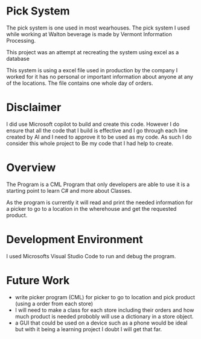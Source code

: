 # Pick System
The pick system is one used in most wearhouses. The pick system I used while working at Walton beverage is made by Vermont Information Processing.

This project was an attempt at recreating the system using excel as a database 

This system is using a excel file used in production by the company I worked for it has no personal or important information about anyone at any of the locations. The file contains one whole day of orders.

# Disclaimer
I did use Microsoft copilot to build and create this code. However I do ensure that all the code that I build is effective and I go through each line created by AI and I need to approve it to be used as my code. As such I do consider this whole project to Be my code that I had help to create. 

# Overview

The Program is a CML Program that only developers are able to use it is a starting point to learn C# and more about Classes.

As the program is currently it will read and print the needed information for a picker to go to a location in the wherehouse and get the requested product.

# Development Environment

I used Microsofts Visual Studio Code to run and debug the program. 

# Future Work

- write picker program (CML) for picker to go to location and pick product (using a order from each store)
- I will need to make a class for each store including their orders and how much product is needed probobly will use a dictionary in a store object.
- a GUI that could be used on a device such as a phone would be ideal but with it being a learning project I doubt I will get that far.
